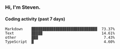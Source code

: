 ### Hi, I'm Steven.

#### Coding activity (past 7 days)
```
Markdown    ▓▓▓▓▓▓▓▓▓▓▓▓▓▓▓▓▓▓▓▓▓▓▓▓▓▓▓▓▓▓  73.37%
Text        ▓▓▓▓▓                           14.61%
other       ▓▓▓                              7.43%
TypeScript  ▓                                4.60%
```

